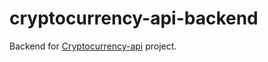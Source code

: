 # cryptocurrency-api-backend

Backend for [Cryptocurrency-api](https://github.com/mbart13/cryptocurrency-api) project.
